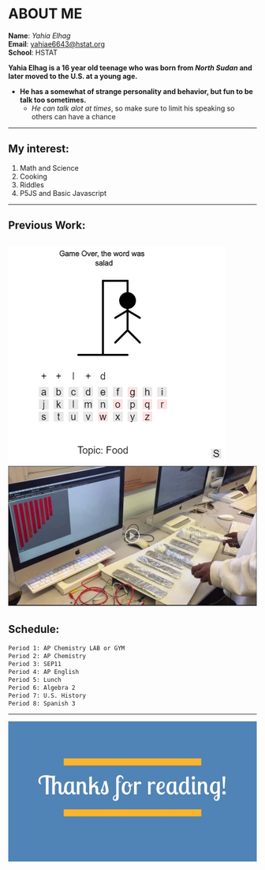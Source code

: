 #  ABOUT ME

**Name**: _Yahia Elhag_  
**Email**: [yahiae6643@hstat.org](https://sites.google.com/a/hstat.org/yahiae6643sep11/home)  
**School**: HSTAT

**Yahia Elhag is a 16 year old teenage who was born from _North Sudan_ and later moved to the U.S. at a young age.**  
* __He has a somewhat of strange personality and behavior, but fun to be talk too sometimes.__
    * _He can talk alot at times_, so make sure to limit his speaking so others can have a chance

---

##  My interest:
1. Math and Science
2. Cooking
3. Riddles 
4. P5JS and Basic Javascript

---
## Previous Work:
![Hangman v2](https://raw.githubusercontent.com/yahiae6643/about-me/master/image/Screenshot_1.png)  
[![Xylophone](https://raw.githubusercontent.com/yahiae6643/about-me/master/image/Screenshot_2.png)](https://www.youtube.com/watch?v=moP1EQAgkw8&feature=youtu.be)
---
##  Schedule: 

```
Period 1: AP Chemistry LAB or GYM
Period 2: AP Chemistry      
Period 3: SEP11   
Period 4: AP English    
Period 5: Lunch    
Period 6: Algebra 2  
Period 7: U.S. History    
Period 8: Spanish 3
```

---
![Thanks!](https://raw.githubusercontent.com/yahiae6643/about-me/master/image/25-sales-interview-questions-to-recruit-superstar-reps-64-638.jpg)